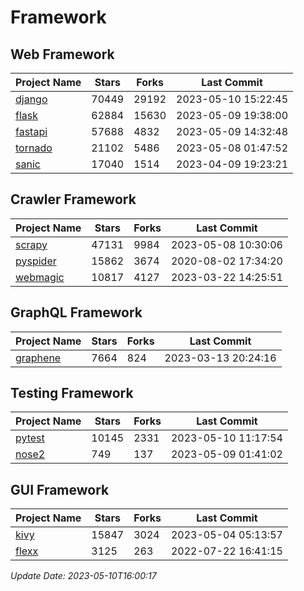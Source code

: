 # Framework

## Web Framework
| Project Name | Stars | Forks | Last Commit |
| ------------ | ----- | ----- | ----------- |
| [django](https://github.com/django/django) | 70449 | 29192 | 2023-05-10 15:22:45 |
| [flask](https://github.com/pallets/flask) | 62884 | 15630 | 2023-05-09 19:38:00 |
| [fastapi](https://github.com/tiangolo/fastapi) | 57688 | 4832 | 2023-05-09 14:32:48 |
| [tornado](https://github.com/tornadoweb/tornado) | 21102 | 5486 | 2023-05-08 01:47:52 |
| [sanic](https://github.com/sanic-org/sanic) | 17040 | 1514 | 2023-04-09 19:23:21 |

## Crawler Framework
| Project Name | Stars | Forks | Last Commit |
| ------------ | ----- | ----- | ----------- |
| [scrapy](https://github.com/scrapy/scrapy) | 47131 | 9984 | 2023-05-08 10:30:06 |
| [pyspider](https://github.com/binux/pyspider) | 15862 | 3674 | 2020-08-02 17:34:20 |
| [webmagic](https://github.com/code4craft/webmagic) | 10817 | 4127 | 2023-03-22 14:25:51 |

## GraphQL Framework
| Project Name | Stars | Forks | Last Commit |
| ------------ | ----- | ----- | ----------- |
| [graphene](https://github.com/graphql-python/graphene) | 7664 | 824 | 2023-03-13 20:24:16 |

## Testing Framework
| Project Name | Stars | Forks | Last Commit |
| ------------ | ----- | ----- | ----------- |
| [pytest](https://github.com/pytest-dev/pytest) | 10145 | 2331 | 2023-05-10 11:17:54 |
| [nose2](https://github.com/nose-devs/nose2) | 749 | 137 | 2023-05-09 01:41:02 |

## GUI Framework
| Project Name | Stars | Forks | Last Commit |
| ------------ | ----- | ----- | ----------- |
| [kivy](https://github.com/kivy/kivy) | 15847 | 3024 | 2023-05-04 05:13:57 |
| [flexx](https://github.com/flexxui/flexx) | 3125 | 263 | 2022-07-22 16:41:15 |

*Update Date: 2023-05-10T16:00:17*
